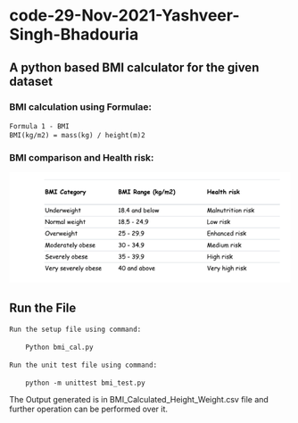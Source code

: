 # code-29-Nov-2021-Yashveer-Singh-Bhadouria

## A python based BMI calculator for the given dataset

### BMI calculation using Formulae:
    Formula 1 - BMI
    BMI(kg/m2) = mass(kg) / height(m)2

### BMI comparison and Health risk:
![Screeshot](Screenshot(13).png)

## Run the File

    Run the setup file using command:

        Python bmi_cal.py

    Run the unit test file using command:

        python -m unittest bmi_test.py

The Output generated is in BMI_Calculated_Height_Weight.csv file and further operation can be performed over it.